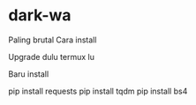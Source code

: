 # dark-wa
Paling brutal
Cara install

Upgrade dulu termux lu

Baru install

pip install requests
pip install tqdm
pip install bs4
